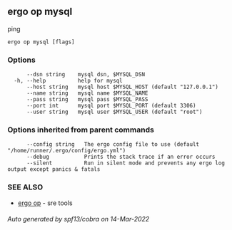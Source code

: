 ## ergo op mysql

ping

```
ergo op mysql [flags]
```

### Options

```
      --dsn string    mysql dsn, $MYSQL_DSN
  -h, --help          help for mysql
      --host string   mysql host $MYSQL_HOST (default "127.0.0.1")
      --name string   mysql name $MYSQL_NAME
      --pass string   mysql pass $MYSQL_PASS
      --port int      mysql port $MYSQL_PORT (default 3306)
      --user string   mysql user $MYSQL_USER (default "root")
```

### Options inherited from parent commands

```
      --config string   The ergo config file to use (default "/home/runner/.ergo/config/ergo.yml")
      --debug           Prints the stack trace if an error occurs
      --silent          Run in silent mode and prevents any ergo log output except panics & fatals
```

### SEE ALSO

* [ergo op](ergo_op.md)	 - sre tools

###### Auto generated by spf13/cobra on 14-Mar-2022
